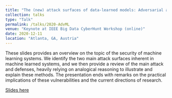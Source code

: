 ```yaml
---
title: "The (new) attack surfaces of data-learned models: Adversarial attacks and defenses for ML models"
collection: talks
type: "Talk"
permalink: /talks/2020-AdvML
venue: "Keynote at IEEE Big Data CyberHunt Workshop (online)"
date: 2020-12-11
location: "Atlanta, GA, Austria"
---
```


These slides provides an overview on the topic of the security of machine learning systems. We identify the two main attack surfaces inherent in machine learned systems, and we then provide a review of the main attack and defenses, heavily relying on analogical reasoning to illustrate and explain these methods. The presentation ends with remarks on the practical implications of these vulnerabilities and the current directions of research.

[Slides here](AdvML2.pdf)
